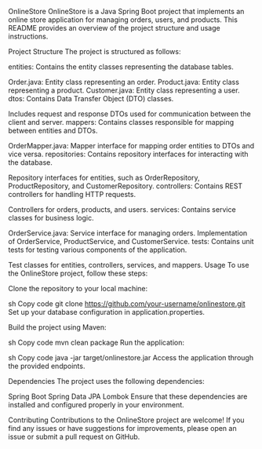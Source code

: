 OnlineStore
OnlineStore is a Java Spring Boot project that implements an online store application for managing orders, users, and products. This README provides an overview of the project structure and usage instructions.

Project Structure
The project is structured as follows:

entities: Contains the entity classes representing the database tables.

Order.java: Entity class representing an order.
Product.java: Entity class representing a product.
Customer.java: Entity class representing a user.
dtos: Contains Data Transfer Object (DTO) classes.

Includes request and response DTOs used for communication between the client and server.
mappers: Contains classes responsible for mapping between entities and DTOs.

OrderMapper.java: Mapper interface for mapping order entities to DTOs and vice versa.
repositories: Contains repository interfaces for interacting with the database.

Repository interfaces for entities, such as OrderRepository, ProductRepository, and CustomerRepository.
controllers: Contains REST controllers for handling HTTP requests.

Controllers for orders, products, and users.
services: Contains service classes for business logic.

OrderService.java: Service interface for managing orders.
Implementation of OrderService, ProductService, and CustomerService.
tests: Contains unit tests for testing various components of the application.

Test classes for entities, controllers, services, and mappers.
Usage
To use the OnlineStore project, follow these steps:

Clone the repository to your local machine:

sh
Copy code
git clone https://github.com/your-username/onlinestore.git
Set up your database configuration in application.properties.

Build the project using Maven:

sh
Copy code
mvn clean package
Run the application:

sh
Copy code
java -jar target/onlinestore.jar
Access the application through the provided endpoints.

Dependencies
The project uses the following dependencies:

Spring Boot
Spring Data JPA
Lombok
Ensure that these dependencies are installed and configured properly in your environment.

Contributing
Contributions to the OnlineStore project are welcome! If you find any issues or have suggestions for improvements, please open an issue or submit a pull request on GitHub.

